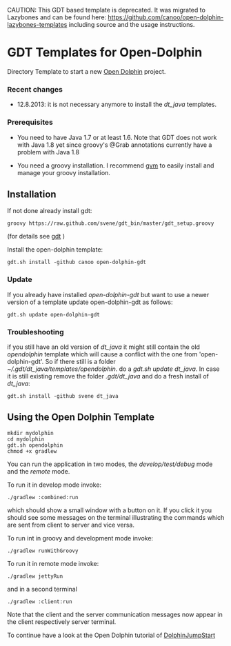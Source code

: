 CAUTION: This GDT based template is deprecated. It was migrated to Lazybones and can be found here: https://github.com/canoo/open-dolphin-lazybones-templates including source and the usage instructions.

# GDT Templates for Open-Dolphin

Directory Template to start a new [Open Dolphin](http://open-dolphin.org/) project.

### Recent changes
* 12.8.2013: it is not necessary anymore to install the *dt_java* templates.

### Prerequisites
* You need to have Java 1.7 or at least 1.6. Note that GDT does not work with Java 1.8 yet since groovy's @Grab annotations currently have
a problem with Java 1.8

* You need a groovy installation. I recommend [gvm](http://gvmtool.net/) to easily install and manage your groovy
installation.

## Installation
If not done already install gdt:

	groovy https://raw.github.com/svene/gdt_bin/master/gdt_setup.groovy

(for details see [gdt](https://github.com/svene/directory_template) )


Install the open-dolphin template:

	gdt.sh install -github canoo open-dolphin-gdt

### Update
If you already have installed *open-dolphin-gdt* but want to use a newer version of a template update open-dolphin-gdt as follows:

	gdt.sh update open-dolphin-gdt

### Troubleshooting
if you still have an old version of *dt_java* it might still contain the old *opendolphin* template which will
cause a conflict with the one from 'open-dolphin-gdt'. So if there still is a folder *~/.gdt/dt_java/templates/opendolphin*.
do a *gdt.sh update dt_java*. In case it is still existing remove the folder *.gdt/dt_java* and do a fresh install of *dt_java*:

	gdt.sh install -github svene dt_java

## Using the Open Dolphin Template

	mkdir mydolphin
	cd mydolphin
	gdt.sh opendolphin
	chmod +x gradlew

You can run the application in two modes, the *develop/test/debug* mode and the *remote* mode.

To run it in develop mode invoke:

	./gradlew :combined:run

which should show a small window with a button on it. If you click it you should see some messages
on the terminal illustrating the commands which are sent from client to server and vice versa.


To run int in groovy and development mode invoke:

	./gradlew runWithGroovy

To run it in remote mode invoke:

	./gradlew jettyRun

and in a second terminal

	./gradlew :client:run

Note that the client and the server communication messages now appear in the client respectively server terminal.

To continue have a look at the Open Dolphin tutorial of [DolphinJumpStart](https://github.com/canoo/DolphinJumpStart)

